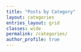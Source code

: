 ```yaml
---
title: "Posts by Category"
layout: categories
entries_layout: grid
classes: wide
permalink: /categories/
author_profile: true
---
```

